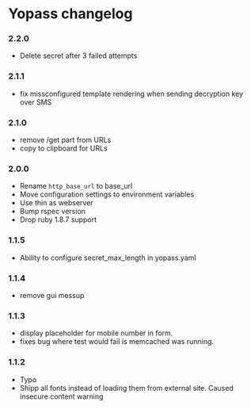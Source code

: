 # Yopass changelog

### 2.2.0

- Delete secret after 3 failed attempts

### 2.1.1

- fix missconfigured template rendering when sending decryption key over SMS

### 2.1.0

- remove /get part from URLs
- copy to clipboard for URLs

### 2.0.0

- Rename `http_base_url` to base_url
- Move configuration settings to environment variables
- Use thin as webserver
- Bump rspec version
- Drop ruby 1.8.7 support

### 1.1.5
- Ability to configure secret_max_length in yopass.yaml

### 1.1.4
- remove gui messup

### 1.1.3

- display placeholder for mobile number in form.
- fixes bug where test would fail is memcached was running.

### 1.1.2

- Typo
- Shipp all fonts instead of loading them from external site. Caused insecure content warning
